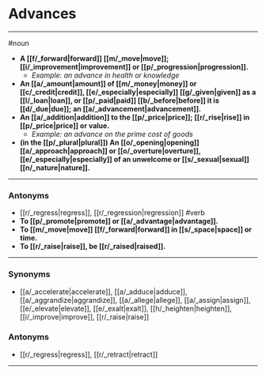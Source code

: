 # Advances
---
#noun
- **A [[f/_forward|forward]] [[m/_move|move]]; [[i/_improvement|improvement]] or [[p/_progression|progression]].**
	- _Example: an advance in health or knowledge_
- **An [[a/_amount|amount]] of [[m/_money|money]] or [[c/_credit|credit]], [[e/_especially|especially]] [[g/_given|given]] as a [[l/_loan|loan]], or [[p/_paid|paid]] [[b/_before|before]] it is [[d/_due|due]]; an [[a/_advancement|advancement]].**
- **An [[a/_addition|addition]] to the [[p/_price|price]]; [[r/_rise|rise]] in [[p/_price|price]] or value.**
	- _Example: an advance on the prime cost of goods_
- **(in the [[p/_plural|plural]]) An [[o/_opening|opening]] [[a/_approach|approach]] or [[o/_overture|overture]], [[e/_especially|especially]] of an unwelcome or [[s/_sexual|sexual]] [[n/_nature|nature]].**
---
### Antonyms
- [[r/_regress|regress]], [[r/_regression|regression]]
#verb
- **To [[p/_promote|promote]] or [[a/_advantage|advantage]].**
- **To [[m/_move|move]] [[f/_forward|forward]] in [[s/_space|space]] or time.**
- **To [[r/_raise|raise]], be [[r/_raised|raised]].**
---
### Synonyms
- [[a/_accelerate|accelerate]], [[a/_adduce|adduce]], [[a/_aggrandize|aggrandize]], [[a/_allege|allege]], [[a/_assign|assign]], [[e/_elevate|elevate]], [[e/_exalt|exalt]], [[h/_heighten|heighten]], [[i/_improve|improve]], [[r/_raise|raise]]
### Antonyms
- [[r/_regress|regress]], [[r/_retract|retract]]
---

